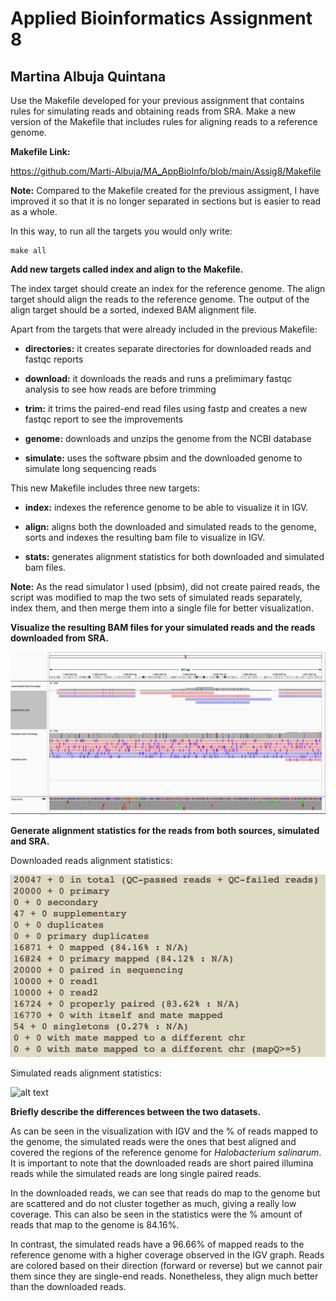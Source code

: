 # Applied Bioinformatics Assignment 8
## Martina Albuja Quintana

Use the Makefile developed for your previous assignment that contains rules for simulating reads and obtaining reads from SRA. Make a new version of the Makefile that includes rules for aligning reads to a reference genome.

**Makefile Link:** 

https://github.com/Marti-Albuja/MA_AppBioInfo/blob/main/Assig8/Makefile

**Note:** Compared to the Makefile created for the previous assigment, I have improved it so that it is no longer separated in sections but is easier to read as a whole. 

In this way, to run all the targets you would only write:

    make all

**Add new targets called index and align to the Makefile.**

The index target should create an index for the reference genome. The align target should align the reads to the reference genome. The output of the align target should be a sorted, indexed BAM alignment file.

Apart from the targets that were already included in the previous Makefile:

* **directories:** it creates separate directories for downloaded reads and fastqc reports

* **download:** it downloads the reads and runs a prelimimary fastqc analysis to see how reads are before trimming

* **trim:** it trims the paired-end read files using fastp and creates a new fastqc report to see the improvements

* **genome:** downloads and unzips the genome from the NCBI database

* **simulate:** uses the software pbsim and the downloaded genome to simulate long sequencing reads

This new Makefile includes three new targets:

* **index:** indexes the reference genome to be able to visualize it in IGV.

* **align:** aligns both the downloaded and simulated reads to the genome, sorts and indexes the resulting bam file to visualize in IGV.

* **stats:** generates alignment statistics for both downloaded and simulated bam files.

**Note:** As the read simulator I used (pbsim), did not create paired reads, the script was modified to map the two sets of simulated reads separately, index them, and then merge them into a single file for better visualization. 


**Visualize the resulting BAM files for your simulated reads and the reads downloaded from SRA.**

![alt text](https://github.com/Marti-Albuja/MA_AppBioInfo/blob/main/Assig8/Images/Image1.png)

**Generate alignment statistics for the reads from both sources, simulated and SRA.**

Downloaded reads alignment statistics:

![alt text](https://github.com/Marti-Albuja/MA_AppBioInfo/blob/main/Assig8/Images/Image2.png)

Simulated reads alignment statistics:

![alt text](image-10.png)

**Briefly describe the differences between the two datasets.**

As can be seen in the visualization with IGV and the % of reads mapped to the genome, the simulated reads were the ones that best aligned and covered the regions of the reference genome for *Halobacterium salinarum*. It is important to note that the downloaded reads are short paired illumina reads while the simulated reads are long single paired reads. 

In the downloaded reads, we can see that reads do map to the genome but are scattered and do not cluster together as much, giving a really low coverage. This can also be seen in the statistics were the % amount of reads that map to the genome is 84.16%.

In contrast, the simulated reads have a 96.66% of mapped reads to the reference genome with a higher coverage observed in the IGV graph. Reads are colored based on their direction (forward or reverse) but we cannot pair them since they are single-end reads. Nonetheless, they align much better than the downloaded reads. 













